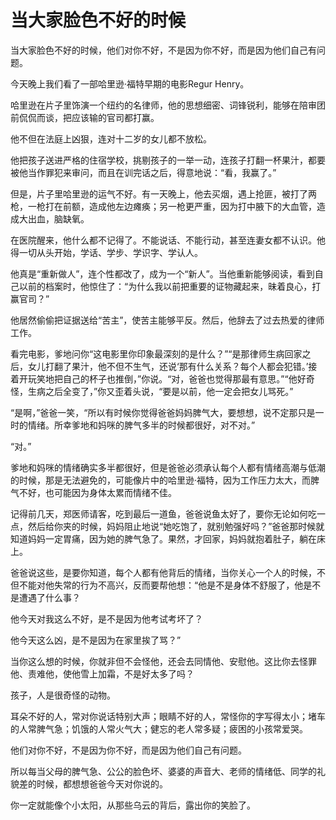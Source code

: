 # 当大家脸色不好的时候

当大家脸色不好的时候，他们对你不好，不是因为你不好，而是因为他们自己有问题。 

今天晚上我们看了一部哈里逊·福特早期的电影Regur Henry。 

哈里逊在片子里饰演一个纽约的名律师，他的思想细密、词锋锐利，能够在陪审团前侃侃而谈，把应该输的官司都打赢。 

他不但在法庭上凶狠，连对十二岁的女儿都不放松。 

他把孩子送进严格的住宿学校，挑剔孩子的一举一动，连孩子打翻一杯果汁，都要被他当作罪犯来审问，而且在训完话之后，得意地说：“看，我赢了。” 

但是，片子里哈里逊的运气不好。有一天晚上，他去买烟，遇上抢匪，被打了两枪，一枪打在前额，造成他左边瘫痪；另一枪更严重，因为打中腋下的大血管，造成大出血，脑缺氧。 

在医院醒来，他什么都不记得了。不能说话、不能行动，甚至连妻女都不认识。他得一切从头开始，学话、学步、学识字、学认人。 

他真是“重新做人”，连个性都改了，成为一个“新人”。当他重新能够阅读，看到自己以前的档案时，他惊住了：“为什么我以前把重要的证物藏起来，昧着良心，打赢官司？” 

他居然偷偷把证据送给“苦主”，使苦主能够平反。然后，他辞去了过去热爱的律师工作。 

看完电影，爹地问你“这电影里你印象最深刻的是什么？”“是那律师生病回家之后，女儿打翻了果汁，他不但不生气，还说‘那有什么关系？每个人都会犯错。’接着开玩笑地把自己的杯子也推倒，”你说。“对，爸爸也觉得那最有意思。”“他好奇怪，生病之后全变了，”你又歪着头说，“要是以前，他一定会把女儿骂死。” 

“是啊，”爸爸一笑，“所以有时候你觉得爸爸妈妈脾气大，要想想，说不定那只是一时的情绪。所幸爹地和妈咪的脾气多半的时候都很好，对不对。” 

“对。” 

爹地和妈咪的情绪确实多半都很好，但是爸爸必须承认每个人都有情绪高潮与低潮的时候，那是无法避免的，可能像片中的哈里逊·福特，因为工作压力太大，而脾气不好，也可能因为身体太累而情绪不佳。 

记得前几天，郑医师请客，吃到最后一道鱼，爸爸说鱼太好了，要你无论如何吃一点，然后给你夹的时候，妈妈阻止地说“她吃饱了，就别勉强好吗？”爸爸那时候就知道妈妈一定胃痛，因为她的脾气急了。果然，才回家，妈妈就抱着肚子，躺在床上。 

爸爸说这些，是要你知道，每个人都有他背后的情绪，当你关心一个人的时候，不但不能对他失常的行为不高兴，反而要帮他想：“他是不是身体不舒服了，他是不是遭遇了什么事？ 

他今天对我这么不好，是不是因为他考试考坏了？ 

他今天这么凶，是不是因为在家里挨了骂？” 

当你这么想的时候，你就非但不会怪他，还会去同情他、安慰他。这比你去怪罪他、责难他，使他雪上加霜，不是好太多了吗？ 

孩子，人是很奇怪的动物。 

耳朵不好的人，常对你说话特别大声；眼睛不好的人，常怪你的字写得太小；堵车的人常脾气急；饥饿的人常火气大；健忘的老人常多疑；疲困的小孩常爱哭。 

他们对你不好，不是因为你不好，而是因为他们自己有问题。 

所以每当父母的脾气急、公公的脸色坏、婆婆的声音大、老师的情绪低、同学的礼貌差的时候，都想想爸爸今天对你说的。 

你一定就能像个小太阳，从那些乌云的背后，露出你的笑脸了。